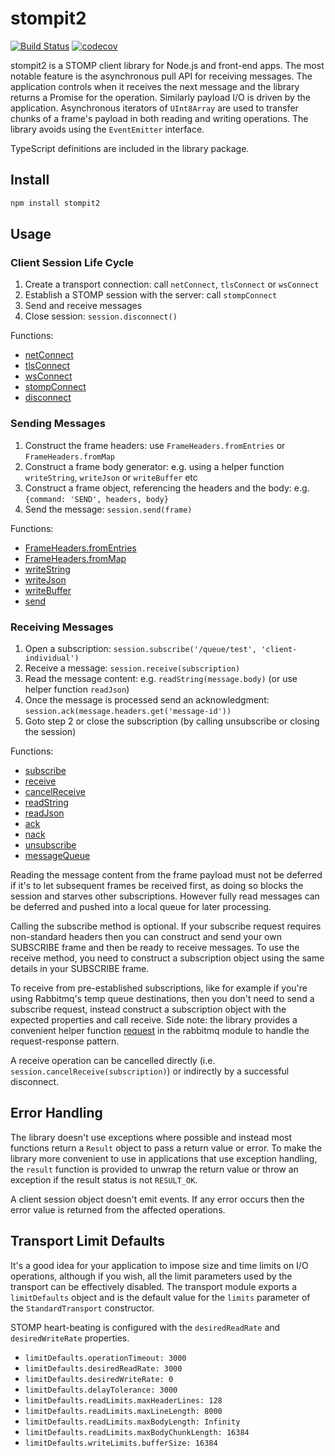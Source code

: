 # stompit2

[![Build Status](https://travis-ci.com/gdaws/stompit2.svg?branch=master)](https://travis-ci.com/gdaws/stompit2)
[![codecov](https://codecov.io/gh/gdaws/stompit2/branch/master/graph/badge.svg)](https://codecov.io/gh/gdaws/stompit2)

stompit2 is a STOMP client library for Node.js and front-end apps. The most notable feature is the 
asynchronous pull API for receiving messages. The application controls when it receives the next 
message and the library returns a Promise for the operation. Similarly payload I/O is driven by 
the application. Asynchronous iterators of `UInt8Array` are used to transfer chunks of a frame's 
payload in both reading and writing operations. The library avoids using the `EventEmitter` 
interface.

TypeScript definitions are included in the library package.

## Install

```sh
npm install stompit2
```

## Usage

### Client Session Life Cycle

1. Create a transport connection: call `netConnect`, `tlsConnect` or `wsConnect`
2. Establish a STOMP session with the server: call `stompConnect`
3. Send and receive messages
4. Close session: `session.disconnect()`

Functions:

* [netConnect](https://gdaws.github.io/stompit2/master/modules/_src_transport_netsocketstream_.html#netconnect)
* [tlsConnect](https://gdaws.github.io/stompit2/master/modules/_src_transport_tlssocketstream_.html#tlsconnect)
* [wsConnect](https://gdaws.github.io/stompit2/master/modules/_src_transport_websocketstream_.html#wsconnect)
* [stompConnect](https://gdaws.github.io/stompit2/master/modules/_src_index_.html#stompconnect)
* [disconnect](https://gdaws.github.io/stompit2/master/classes/_src_client_session_.clientsession.html#disconnect)

### Sending Messages

1. Construct the frame headers: use `FrameHeaders.fromEntries` or `FrameHeaders.fromMap`
2. Construct a frame body generator: e.g. using a helper function `writeString`, `writeJson` or `writeBuffer` etc
3. Construct a frame object, referencing the headers and the body: e.g. `{command: 'SEND', headers, body}`
4. Send the message: `session.send(frame)`

Functions:

* [FrameHeaders.fromEntries](https://gdaws.github.io/stompit2/master/classes/_src_frame_header_.frameheaders.html#fromentries)
* [FrameHeaders.fromMap](https://gdaws.github.io/stompit2/master/classes/_src_frame_header_.frameheaders.html#frommap)
* [writeString](https://gdaws.github.io/stompit2/master/modules/_src_frame_body_.html#writestring)
* [writeJson](https://gdaws.github.io/stompit2/master/modules/_src_frame_body_.html#writejson)
* [writeBuffer](https://gdaws.github.io/stompit2/master/modules/_src_frame_body_.html#writebuffer)
* [send](https://gdaws.github.io/stompit2/master/classes/_src_client_session_.clientsession.html#send)

### Receiving Messages

1. Open a subscription: `session.subscribe('/queue/test', 'client-individual')`
2. Receive a message: `session.receive(subscription)`
3. Read the message content: e.g. `readString(message.body)` (or use helper function `readJson`)
4. Once the message is processed send an acknowledgment: `session.ack(message.headers.get('message-id'))`
5. Goto step 2 or close the subscription (by calling unsubscribe or closing the session)

Functions:

* [subscribe](https://gdaws.github.io/stompit2/master/classes/_src_client_session_.clientsession.html#subscribe)
* [receive](https://gdaws.github.io/stompit2/master/classes/_src_client_session_.clientsession.html#receive)
* [cancelReceive](https://gdaws.github.io/stompit2/master/classes/_src_client_session_.clientsession.html#cancelreceive)
* [readString](https://gdaws.github.io/stompit2/master/modules/_src_frame_body_.html#readstring)
* [readJson](https://gdaws.github.io/stompit2/master/modules/_src_frame_body_.html#readjson)
* [ack](https://gdaws.github.io/stompit2/master/classes/_src_client_session_.clientsession.html#ack)
* [nack](https://gdaws.github.io/stompit2/master/classes/_src_client_session_.clientsession.html#nack)
* [unsubscribe](https://gdaws.github.io/stompit2/master/classes/_src_client_session_.clientsession.html#unsubscribe)
* [messageQueue](https://gdaws.github.io/stompit2/master/modules/_src_client_subscription_.html)

Reading the message content from the frame payload must not be deferred if it's to let subsequent frames 
be received first, as doing so blocks the session and starves other subscriptions. However fully read 
messages can be deferred and pushed into a local queue for later processing.

Calling the subscribe method is optional. If your subscribe request requires non-standard headers then you can
construct and send your own SUBSCRIBE frame and then be ready to receive messages. To use the receive method, 
you need to construct a subscription object using the same details in your SUBSCRIBE frame.

To receive from pre-established subscriptions, like for example if you're using Rabbitmq's temp queue 
destinations, then you don't need to send a subscribe request, instead construct a subscription object with
the expected properties and call receive. Side note: the library provides a convenient helper function [request](https://gdaws.github.io/stompit2/master/modules/_src_rabbitmq_.html#request)
in the rabbitmq module to handle the request-response pattern.

A receive operation can be cancelled directly (i.e. `session.cancelReceive(subscription)`) or indirectly
by a successful disconnect.

## Error Handling

The library doesn't use exceptions where possible and instead most functions return a `Result` object 
to pass a return value or error. To make the library more convenient to use in applications that use 
exception handling, the `result` function is provided to unwrap the return value or throw an exception
if the result status is not `RESULT_OK`.

A client session object doesn't emit events. If any error occurs then the error value is returned from
the affected operations.

## Transport Limit Defaults

It's a good idea for your application to impose size and time limits on I/O operations, although if you
wish, all the limit parameters used by the transport can be effectively disabled. The transport module 
exports a `limitDefaults` object and is the default value for the `limits` parameter of the 
`StandardTransport` constructor.

STOMP heart-beating is configured with the `desiredReadRate` and `desiredWriteRate` properties.

* `limitDefaults.operationTimeout: 3000`
* `limitDefaults.desiredReadRate: 3000`
* `limitDefaults.desiredWriteRate: 0`
* `limitDefaults.delayTolerance: 3000`
* `limitDefaults.readLimits.maxHeaderLines: 128`
* `limitDefaults.readLimits.maxLineLength: 8000`
* `limitDefaults.readLimits.maxBodyLength: Infinity`
* `limitDefaults.readLimits.maxBodyChunkLength: 16384`
* `limitDefaults.writeLimits.bufferSize: 16384`
